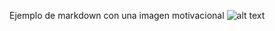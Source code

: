Ejemplo de markdown con una imagen motivacional
![alt text](<Imagen de WhatsApp 2024-09-09 a las 00.43.12_1f5d2aa2.jpg>)